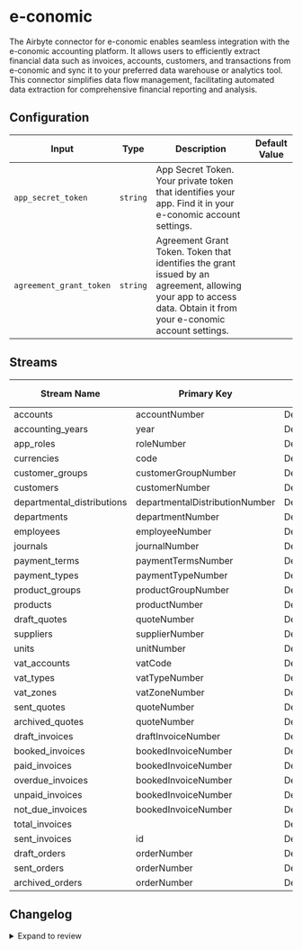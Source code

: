 # e-conomic
The Airbyte connector for e-conomic enables seamless integration with the e-conomic accounting platform. It allows users to efficiently extract financial data such as invoices, accounts, customers, and transactions from e-conomic and sync it to your preferred data warehouse or analytics tool. This connector simplifies data flow management, facilitating automated data extraction for comprehensive financial reporting and analysis.

## Configuration

| Input | Type | Description | Default Value |
|-------|------|-------------|---------------|
| `app_secret_token` | `string` | App Secret Token. Your private token that identifies your app. Find it in your e-conomic account settings. |  |
| `agreement_grant_token` | `string` | Agreement Grant Token. Token that identifies the grant issued by an agreement, allowing your app to access data. Obtain it from your e-conomic account settings. |  |

## Streams
| Stream Name | Primary Key | Pagination | Supports Full Sync | Supports Incremental |
|-------------|-------------|------------|---------------------|----------------------|
| accounts | accountNumber | DefaultPaginator | ✅ |  ❌  |
| accounting_years | year | DefaultPaginator | ✅ |  ❌  |
| app_roles | roleNumber | DefaultPaginator | ✅ |  ❌  |
| currencies | code | DefaultPaginator | ✅ |  ❌  |
| customer_groups | customerGroupNumber | DefaultPaginator | ✅ |  ❌  |
| customers | customerNumber | DefaultPaginator | ✅ |  ❌  |
| departmental_distributions | departmentalDistributionNumber | DefaultPaginator | ✅ |  ❌  |
| departments | departmentNumber | DefaultPaginator | ✅ |  ❌  |
| employees | employeeNumber | DefaultPaginator | ✅ |  ❌  |
| journals | journalNumber | DefaultPaginator | ✅ |  ❌  |
| payment_terms | paymentTermsNumber | DefaultPaginator | ✅ |  ❌  |
| payment_types | paymentTypeNumber | DefaultPaginator | ✅ |  ❌  |
| product_groups | productGroupNumber | DefaultPaginator | ✅ |  ❌  |
| products | productNumber | DefaultPaginator | ✅ |  ❌  |
| draft_quotes | quoteNumber | DefaultPaginator | ✅ |  ❌  |
| suppliers | supplierNumber | DefaultPaginator | ✅ |  ❌  |
| units | unitNumber | DefaultPaginator | ✅ |  ❌  |
| vat_accounts | vatCode | DefaultPaginator | ✅ |  ❌  |
| vat_types | vatTypeNumber | DefaultPaginator | ✅ |  ❌  |
| vat_zones | vatZoneNumber | DefaultPaginator | ✅ |  ❌  |
| sent_quotes | quoteNumber | DefaultPaginator | ✅ |  ❌  |
| archived_quotes | quoteNumber | DefaultPaginator | ✅ |  ❌  |
| draft_invoices | draftInvoiceNumber | DefaultPaginator | ✅ |  ❌  |
| booked_invoices | bookedInvoiceNumber | DefaultPaginator | ✅ |  ❌  |
| paid_invoices | bookedInvoiceNumber | DefaultPaginator | ✅ |  ❌  |
| overdue_invoices | bookedInvoiceNumber | DefaultPaginator | ✅ |  ❌  |
| unpaid_invoices | bookedInvoiceNumber | DefaultPaginator | ✅ |  ❌  |
| not_due_invoices | bookedInvoiceNumber | DefaultPaginator | ✅ |  ❌  |
| total_invoices |  | DefaultPaginator | ✅ |  ❌  |
| sent_invoices | id | DefaultPaginator | ✅ |  ❌  |
| draft_orders | orderNumber | DefaultPaginator | ✅ |  ❌  |
| sent_orders | orderNumber | DefaultPaginator | ✅ |  ❌  |
| archived_orders | orderNumber | DefaultPaginator | ✅ |  ❌  |

## Changelog

<details>
  <summary>Expand to review</summary>

| Version          | Date              | Pull Request | Subject        |
|------------------|-------------------|--------------|----------------|
| 0.0.24 | 2025-06-14 | [61217](https://github.com/airbytehq/airbyte/pull/61217) | Update dependencies |
| 0.0.23 | 2025-05-24 | [60403](https://github.com/airbytehq/airbyte/pull/60403) | Update dependencies |
| 0.0.22 | 2025-05-10 | [60005](https://github.com/airbytehq/airbyte/pull/60005) | Update dependencies |
| 0.0.21 | 2025-05-03 | [59437](https://github.com/airbytehq/airbyte/pull/59437) | Update dependencies |
| 0.0.20 | 2025-04-26 | [58838](https://github.com/airbytehq/airbyte/pull/58838) | Update dependencies |
| 0.0.19 | 2025-04-19 | [58340](https://github.com/airbytehq/airbyte/pull/58340) | Update dependencies |
| 0.0.18 | 2025-04-12 | [57786](https://github.com/airbytehq/airbyte/pull/57786) | Update dependencies |
| 0.0.17 | 2025-04-05 | [57227](https://github.com/airbytehq/airbyte/pull/57227) | Update dependencies |
| 0.0.16 | 2025-03-29 | [56508](https://github.com/airbytehq/airbyte/pull/56508) | Update dependencies |
| 0.0.15 | 2025-03-22 | [55982](https://github.com/airbytehq/airbyte/pull/55982) | Update dependencies |
| 0.0.14 | 2025-03-08 | [55306](https://github.com/airbytehq/airbyte/pull/55306) | Update dependencies |
| 0.0.13 | 2025-03-01 | [54982](https://github.com/airbytehq/airbyte/pull/54982) | Update dependencies |
| 0.0.12 | 2025-02-22 | [54440](https://github.com/airbytehq/airbyte/pull/54440) | Update dependencies |
| 0.0.11 | 2025-02-15 | [53766](https://github.com/airbytehq/airbyte/pull/53766) | Update dependencies |
| 0.0.10 | 2025-02-08 | [53362](https://github.com/airbytehq/airbyte/pull/53362) | Update dependencies |
| 0.0.9 | 2025-02-01 | [52858](https://github.com/airbytehq/airbyte/pull/52858) | Update dependencies |
| 0.0.8 | 2025-01-25 | [52336](https://github.com/airbytehq/airbyte/pull/52336) | Update dependencies |
| 0.0.7 | 2025-01-18 | [51645](https://github.com/airbytehq/airbyte/pull/51645) | Update dependencies |
| 0.0.6 | 2025-01-11 | [51139](https://github.com/airbytehq/airbyte/pull/51139) | Update dependencies |
| 0.0.5 | 2024-12-28 | [50551](https://github.com/airbytehq/airbyte/pull/50551) | Update dependencies |
| 0.0.4 | 2024-12-21 | [50016](https://github.com/airbytehq/airbyte/pull/50016) | Update dependencies |
| 0.0.3 | 2024-12-14 | [49523](https://github.com/airbytehq/airbyte/pull/49523) | Update dependencies |
| 0.0.2 | 2024-12-12 | [49165](https://github.com/airbytehq/airbyte/pull/49165) | Update dependencies |
| 0.0.1 | 2024-10-28 | | Initial release by [@parthiv11](https://github.com/parthiv11) via Connector Builder |

</details>
